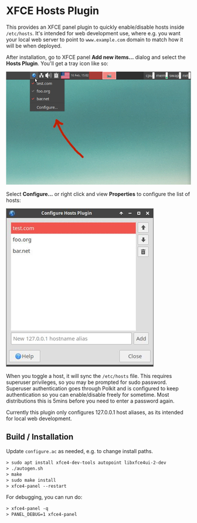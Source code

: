# XFCE Hosts Plugin

This provides an XFCE panel plugin to quickly enable/disable hosts inside `/etc/hosts`. It's intended
for web development use, where e.g. you want your local web server to point to `www.example.com`
domain to match how it will be when deployed.

After installation, go to XFCE panel **Add new items...** dialog and select the **Hosts Plugin**.
You'll get a tray icon like so:

![Tray Icon](screenshots/tray.jpg)

Select **Configure...** or right click and view **Properties** to configure the list of hosts:

![Configuration Dialog](screenshots/configure.jpg)

When you toggle a host, it will sync the `/etc/hosts` file. This requires superuser privileges,
so you may be prompted for sudo password. Superuser authentication goes through Polkit and is
configured to keep authentication so you can enable/disable freely for sometime. Most distributions
this is 5mins before you need to enter a password again.

Currently this plugin only configures 127.0.0.1 host aliases, as its intended for local web
development.

## Build / Installation

Update `configure.ac` as needed, e.g. to change install paths.

```shell
> sudo apt install xfce4-dev-tools autopoint libxfce4ui-2-dev
> ./autogen.sh
> make
> sudo make install
> xfce4-panel --restart
```

For debugging, you can run do:

```shell
> xfce4-panel -q
> PANEL_DEBUG=1 xfce4-panel
```